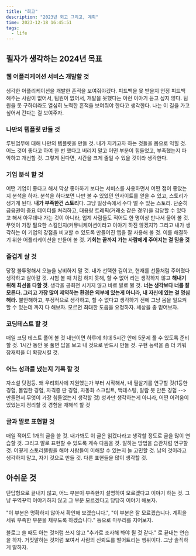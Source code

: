 ```yaml
---
title: "회고"
description: "2023년 회고 그리고, 계획"
time: 2023-12-18 16:45:51
tags:
  - life
---
```


## 필자가 생각하는 2024년 목표

### 웹 어플리케이션 서비스 개발할 것

생각한 어플리케이션을 개발한 흔적을 보여줘야겠다. 피드백을 못 받을지 언정 피드백 해주는 사람이 없어서, 팀원이 없어서, 개발을 못했다는 이런 이야기 듣고 싶지 않다. 팀원을 못 구하더라도 열심히 노력한 흔적을 보여줘야 한다고 생각한다. 나는 이 길을 가고 싶어서 간다는 걸 보여주자.

### 나만의 템플릿 만들 것

루틴업무에 대해 나만의 템플릿을 만들 것. 내가 지키고자 하는 것들을 몸으로 익힐 것. 어느 것이 좋다고 하여 한 번 했다고 버리지 말고 어떤 부분이 힘들었고, 부족했는지 파악하고 개선할 것. 그렇게 된다면, 시간을 크게 줄일 수 있을 것이라 생각한다.

### 기업 분석 할 것

어떤 기업이 좋다고 해서 막상 좋아하기 보다는 서비스를 사용하면서 어떤 점이 좋았는지 분석을 하자. 분석을 하다보면 나만 볼 수 있었던 인사이트를 얻을 수 있고, 스토리가 생기게 된다. **내가 부족한건 스토리**다. 그냥 일상속에서 수다 떨 수 있는 스토리. 단순히 금융권이 중요 데이터를 처리하고, 대용량 트레픽(거래소 같은 경우)을 감당할 수 있다고 해서 아무데나 가는 것이 아니라, 업계 사람들도 적어도 한 명이상 만나서 물어 볼 것. 무엇이 가장 필요한 스킬인지(커뮤니케이션이라고 이야기 하진 않겠지?) 그리고 내가 생각하는 이 기업의 강점을 비교할 수 있도록 만들어진 앱을 잘 사용해 볼 것. 이를 해결하기 위한 어플리케이션을 만들어 볼 것. **기회는 끝까지 가는 사람에게 주어지는 걸 믿을 것**

### 즐겁게 살 것

당장 불투명해서 오늘을 낭비하지 말 것. 내가 선택한 길이고, 현재를 선물처럼 주어졌다 생각하고 살아갈 것. 시험 볼 때 처럼 하지 못해, 할 수 없어 라는 생각하지 않고 **해내기 위해 최선을 다할 것**. 생각을 공회전 시키지 않고 바로 발로 뛸 것. **너는 생각보다 너를 잘 모른다. 그리고 가장 많이 제약하는 환경은 외부에 있는게 아니라, 내 자신에 있는 걸 명심해라.** 불안해하고, 부정적으로 생각하고, 할 수 없다고 생각하기 전에 그냥 몸을 일으켜 할 수 있는데 까지 다 해보자. 모르면 최대한 도움을 요청하자. 세상을 좀 믿어보자.

### 코딩테스트 할 것

매일 코딩 테스트 풀어 볼 것 내년이면 하루에 최대 5시간 안에 5문제 풀 수 있도록 준비할 것. 1시간 동안 못 풀면 답을 보고 내 것으로 반드시 만들 것. 구현 능력을 좀 더 키워 잠재력을 더 확장시킬 것.

### 어느 성과를 냈는지 기록 할 것

자소설 닷컴등. 왜 우리회사에 지원했는가 부터 시작해서, 내 필살기를 연구할 것(1등한 경험, 몰입한 경험, 자격증 딴 경험, 자동화 스크립트, 백테스팅, 알람 봇 만든 경험 --> 만들면서 무엇이 가장 힘들었는지 생각할 것) 성과만 생각하는게 아니라, 어떤 어려움이 있었는지 정리할 것 경험을 재해석 할 것

### 글과 말로 표현할 것

매일 적어도 1개의 글을 쓸 것. 내가봐도 이 글은 읽겠다라고 생각할 정도로 글을 많이 연습할 것. 그리고 말로 표현할 수 있도록 계속 다듬을 것. 말하는 방법을 습관처럼 연구할 것. 어떻게 스토리텔링을 해야 사람들이 이해할 수 있는지 늘 고민할 것. 남의 것이라고 생각하지 말고, 자기 것으로 만들 것. 다른 표현들을 많이 생각할 것.

## 아쉬운 것

단답형으로 끝내지 않고, 어느 부분이 부족한지 설명하여 모르겠다고 이야기 하는 것. 그냥 꾸역꾸역 이야기하지 않고 그 부분 모르겠다고 당당히 이야기 해보자.

"이 부분은 명확하지 않아서 확인해 보겠습니다.", "이 부분은 잘 모르겠습니다. 계획을 세워 부족한 부분을 채우도록 하겠습니다." 등으로 마무리를 지어보자.

블로그 쓸 때도 아는 것처럼 쓰지 않고 "추가로 조사해 봐야 될 것 같다." 로 끝내는 연습을 하자. 거짓말하는 것처럼 보여서 사람의 신뢰도를 떨어트리는 행위이다. 그냥 솔직하게 말하자.


